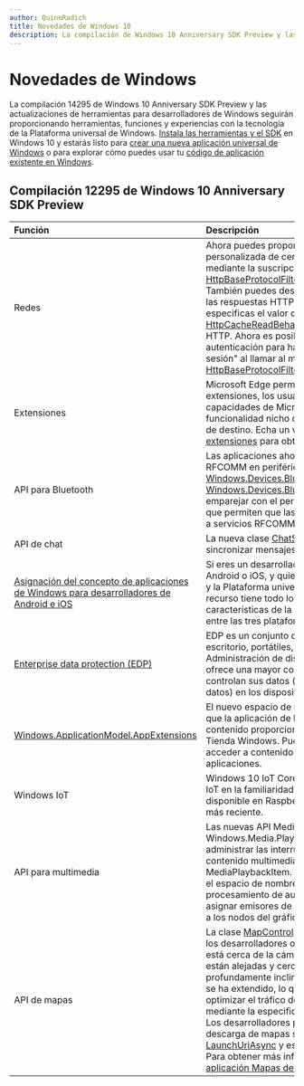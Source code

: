 ```yaml
---
author: QuinnRadich
title: Novedades de Windows 10
description: La compilación de Windows 10 Anniversary SDK Preview y las nuevas herramientas para desarrolladores proporcionan las herramientas, funciones y experiencias con tecnología de la nueva Plataforma universal de Windows.
---
```


# Novedades de Windows

La compilación 14295 de Windows 10 Anniversary SDK Preview y las actualizaciones de herramientas para desarrolladores de Windows seguirán proporcionando herramientas, funciones y experiencias con la tecnología de la Plataforma universal de Windows. [Instala las herramientas y el SDK](https://developer.microsoft.com/en-us/windows/downloads#_blank) en Windows 10 y estarás listo para [crear una nueva aplicación universal de Windows](https://msdn.microsoft.com/library/windows/apps/bg124288) o para explorar cómo puedes usar tu [código de aplicación existente en Windows](https://msdn.microsoft.com/library/windows/apps/mt238321).

## Compilación 12295 de Windows 10 Anniversary SDK Preview

Función | Descripción
 :---- | :----
Redes | Ahora puedes proporcionar tu propia validación personalizada de certificados SSL/TLS de servidor mediante la suscripción al evento [HttpBaseProtocolFilter.ServerCustomValidationRequest](https://msdn.microsoft.com/library/windows/apps/windows.web.http.filters.httpbaseprotocolfilter.aspx#_blank). También puedes deshabilitar por completo la lectura de las respuestas HTTP de la memoria caché si especificas el valor de enumeración [HttpCacheReadBehavior.NoCache](https://msdn.microsoft.com/library/windows/apps/windows.web.http.filters.httpcachereadbehavior.aspx#_blank) en una solicitud HTTP. Ahora es posible borrar las credenciales de autenticación para habilitar un escenario "cerrar sesión" al llamar al método [HttpBaseProtocolFilter.ClearAuthenticationCache](https://msdn.microsoft.com/library/windows/apps/windows.web.http.filters.httpbaseprotocolfilter.aspx#_blank).
Extensiones | Microsoft Edge permite ahora usar extensiones. Con las extensiones, los usuarios pueden ampliar las capacidades de Microsoft Edge, lo que proporciona una funcionalidad nicho que es importante para el público de destino. Echa un vistazo a la [documentación de las extensiones](https://developer.microsoft.com/en-us/microsoft-edge/platform/documentation/extensions/#_blank) para obtener más información.
API para Bluetooth | Las aplicaciones ahora pueden acceder a servicios RFCOMM en periféricos Bluetooth remotos a través de [Windows.Devices.Bluetooth y Windows.Devices.Bluetooth.Rfcomm](https://msdn.microsoft.com/library/windows/apps/windows.devices.bluetooth.aspx#_blank) sin tener que emparejar con el periférico. Existen nuevos métodos que permiten que las aplicaciones busquen y accedan a servicios RFCOMM en dispositivos no emparejados.
API de chat | La nueva clase [ChatSyncManager](https://msdn.microsoft.com/library/windows/apps/mt414181.aspx#_blank) te permite sincronizar mensajes de textos desde y en la nube.
[Asignación del concepto de aplicaciones de Windows para desarrolladores de Android e iOS](https://msdn.microsoft.com/windows/uwp/porting/android-ios-uwp-map#_blank) | Si eres un desarrollador con conocimientos o código de Android o iOS, y quieres hacer el cambio a Windows 10 y la Plataforma universal de Windows (UWP), este recurso tiene todo lo que necesitas para asignar características de la plataforma, y tus conocimientos, entre las tres plataformas.
[Enterprise data protection (EDP)](https://msdn.microsoft.com/windows/uwp/enterprise/edp-hub?branch=build2016#_blank) | EDP es un conjunto de características en equipos de escritorio, portátiles, tabletas y teléfonos para Administración de dispositivos móviles (MDM). EDP ofrece una mayor control empresarial sobre cómo se controlan sus datos (archivos de empresa y BLOB de datos) en los dispositivos que administra la empresa.
[Windows.ApplicationModel.AppExtensions](https://msdn.microsoft.com/library/windows/apps/windows.applicationmodel.appextensions.aspx#_blank) | El nuevo espacio de nombres AppExtensions permite que la aplicación de la Tienda Windows hospede contenido proporcionado por otras aplicaciones de la Tienda Windows. Puedes descubrir, enumerar y acceder a contenido de solo lectura de esas aplicaciones.
Windows IoT | Windows 10 IoT Core te permite crear aplicaciones de IoT en la familiaridad de Windows y ahora está disponible en Raspberry Pi 3, el panel de Raspberry Pi más reciente.
API para multimedia | Las nuevas API MediaBreak en el espacio de nombres Windows.Media.Playback permiten programar y administrar las interrupciones multimedia al reproducir contenido multimedia con MediaSource y MediaPlaybackItem. Las nuevas API de AudioGraph en el espacio de nombres Windows.Media.Audio agregan procesamiento de audio espacial que te permite asignar emisores de posición 3D y agentes de escucha a los nodos del gráfico de audio.
API de mapas | La clase [MapControl](https://msdn.microsoft.com/library/windows/apps/windows.ui.xaml.controls.maps.mapcontrol.aspx#_blank) se ha mejorado para permitir que los desarrolladores obtengan una región visible que está cerca de la cámara, excluidas las regiones que están alejadas y cerca del horizonte en una vista profundamente inclinada. La clase [MapLocationFinder](https://msdn.microsoft.com/library/windows/apps/windows.services.maps.maplocationfinder.aspx#_blank) se ha extendido, lo que permite a los desarrolladores optimizar el tráfico de red con geocodificación inversa mediante la especificación de una precisión deseada. Los desarrolladores pueden ahora aprovecharse de la descarga de mapas sin conexión con el método [LaunchUriAsync](https://msdn.microsoft.com/library/windows/apps/hh701480.aspx#_blank) y especificando la latitud y longitud. Para obtener más información, consulta [Iniciar la aplicación Mapas de Windows](https://msdn.microsoft.com/windows/uwp/launch-resume/launch-maps-app#_blank).


<!--HONumber=Jun16_HO3-->


